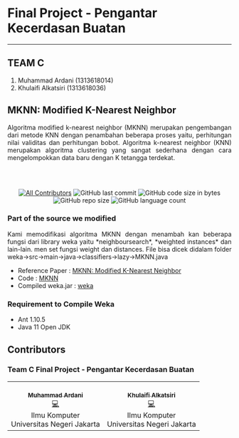 # Final Project - Pengantar Kecerdasan Buatan
- - -
## TEAM C

 1. Muhammad Ardani     (1313618014)
 2. Khulaifi Alkatsiri  (1313618036)

## MKNN: Modified K-Nearest Neighbor
<p align="justify">
      Algoritma modified k-nearest neighbor (MKNN) merupakan pengembangan dari metode KNN dengan penambahan beberapa proses yaitu, perhitungan nilai validitas dan perhitungan bobot. Algoritma k-nearest neighbor (KNN) merupakan algoritma clustering yang sangat sederhana dengan cara mengelompokkan data baru dengan K tetangga terdekat. 
</p>


<br>
<br>
<span align="center">

[![All Contributors](https://img.shields.io/badge/all_contributors-2-orange.svg)](#contributors-)
![GitHub last commit](https://img.shields.io/github/last-commit/FinalProject-PengantarKecerdasanBuatan/Weka)
![GitHub code size in bytes](https://img.shields.io/github/languages/code-size/FinalProject-PengantarKecerdasanBuatan/Weka)
![GitHub repo size](https://img.shields.io/github/repo-size/FinalProject-PengantarKecerdasanbuatan/Weka?color=white)
![GitHub language count](https://img.shields.io/github/languages/count/FinalProject-PengantarKecerdasanbuatan/Weka?color=purple)

</span>

### Part of the source we modified
<p align="justify">
      Kami memodifikasi algoritma MKNN dengan menambah kan beberapa fungsi dari library weka yaitu *neighboursearch*, *weighted instances* dan lain-lain. men set fungsi weight dan distances. File bisa dicek didalam folder weka->src->main->java->classifiers->lazy->MKNN.java
</p>

- Reference Paper   : [MKNN: Modified K-Nearest Neighbor](root/MKNN.pdf)
- Code              : [MKNN](Weka-3-8-4/weka/src/main/java/weka/classifiers/lazy/MKNN.java)
- Compiled weka.jar : [weka](root/weka.jar)

### Requirement to Compile Weka
- Ant 1.10.5
- Java 11 Open JDK

## Contributors
### Team C Final Project - Pengantar Kecerdasan Buatan
<!-- ALL-CONTRIBUTORS-LIST:START - Do not remove or modify this section -->
<!-- prettier-ignore-start -->
<!-- markdownlint-disable -->
<span align="center">
<table>
  <tr>
    <td align="center"><a href="https://github.com/ardani77"><br /><sub><b>Muhammad Ardani</b></sub></a><br /><a href="" title="Code">💻</a><br />Ilmu Komputer</b><br />Universitas Negeri Jakarta</b></td>
    <td align="center"><a href="https://github.com/Leffial"><br /><sub><b>Khulaifi Alkatsiri</b></sub></a><br /><a href="" title="Code">💻</a><br />Ilmu Komputer</b><br />Universitas Negeri Jakarta</b></td>
  </tr>
</table>
</span>
<!-- markdownlint-enable -->
<!-- prettier-ignore-end -->
<!-- ALL-CONTRIBUTORS-LIST:END -->